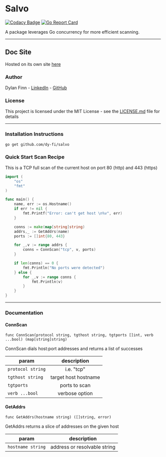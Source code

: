 # Salvo
[![Codacy Badge](https://api.codacy.com/project/badge/Grade/597d7ec3d7da451682ba7d633312efad)](https://www.codacy.com/app/dy-fi/Salvo?utm_source=github.com&amp;utm_medium=referral&amp;utm_content=dy-fi/Salvo&amp;utm_campaign=Badge_Grade) [![Go Report Card](https://goreportcard.com/badge/github.com/dy-fi/Salvo)](https://goreportcard.com/report/github.com/dy-fi/Salvo)

A package leverages Go concurrency for more efficient scanning.  

___ 

## Doc Site
Hosted on its own site [here](https://dy-fi.github.io/Salvo/#/)

### Author
Dylan Finn - [LinkedIn](https://www.linkedin.com/in/dylan-finn-a36b9614b/) - [GitHub](https://github.com/dy-fi)

### License
This project is licensed under the MIT License - see the [LICENSE.md](LICENSE.md) file for details

___

### Installation Instructions
`go get github.com/dy-fi/salvo`

### Quick Start Scan Recipe

This is a TCP full scan of the current host on port 80 (http) and 443 (https)

```go
import (
    "os"
    "fmt"
)

func main() {
	name, err := os.Hostname()
	if err != nil {
		fmt.Printf("Error: can't get host \n%v", err)
	}

	conns := make(map[string]string)
	addrs,_ := GetAddrs(name)
	ports := []int{80, 443}

	for _,v := range addrs {
		conns = ConnScan("tcp", v, ports) 
	}

	if len(conns) == 0 {
		fmt.Println("No ports were detected")
	} else {
		for _,v := range conns {
			fmt.Println(v) 
		}
	}
}
```
___

### Documentation

#### ConnScan

`func ConnScan(protocol string, tgthost string, tgtports []int, verb ...bool) (map[string]string)`

ConnScan dials host:port addresses and returns a list of successes 

| param             | description            |
|-------------------|:----------------------:|
| `protocol string` |     i.e. "tcp"         |
| `tgthost string`  | target host hostname   |
| `tgtports`        | ports to scan          |
| `verb ...bool`    | verbose option         |

#### GetAddrs

`func GetAddrs(hostname string) ([]string, error)`

GetAddrs returns a slice of addresses on the given host

| param             | description                          |
|-------------------|:------------------------------------:|
| `hostname string` | address or resolvable string         |